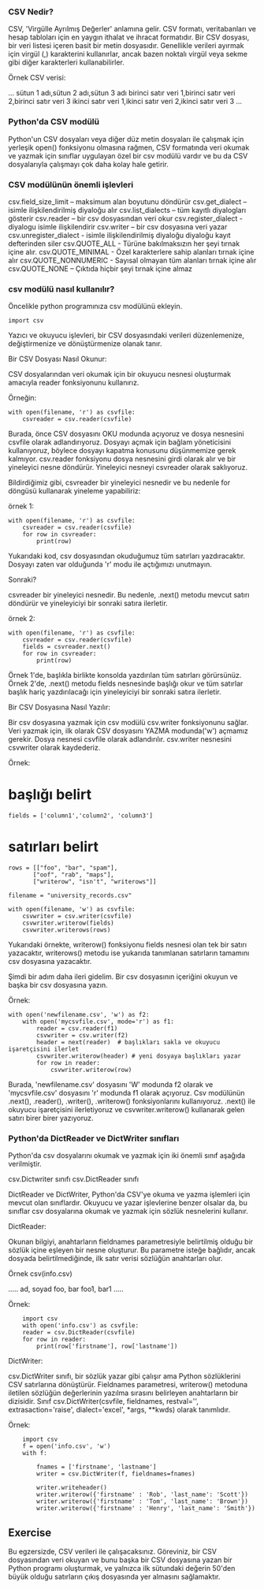 ### CSV Nedir?
CSV, 'Virgülle Ayrılmış Değerler' anlamına gelir. CSV formatı, veritabanları ve hesap tabloları için en yaygın ithalat ve ihracat formatıdır. Bir CSV dosyası, bir veri listesi içeren basit bir metin dosyasıdır. Genellikle verileri ayırmak için virgül (,) karakterini kullanırlar, ancak bazen noktalı virgül veya sekme gibi diğer karakterleri kullanabilirler.

Örnek CSV verisi:

...
sütun 1 adı,sütun 2 adı,sütun 3 adı
birinci satır veri 1,birinci satır veri 2,birinci satır veri 3
ikinci satır veri 1,ikinci satır veri 2,ikinci satır veri 3
...

### Python'da CSV modülü
Python'un CSV dosyaları veya diğer düz metin dosyaları ile çalışmak için yerleşik open() fonksiyonu olmasına rağmen, CSV formatında veri okumak ve yazmak için sınıflar uygulayan özel bir csv modülü vardır ve bu da CSV dosyalarıyla çalışmayı çok daha kolay hale getirir.

### CSV modülünün önemli işlevleri

csv.field_size_limit – maksimum alan boyutunu döndürür
csv.get_dialect – isimle ilişkilendirilmiş diyaloğu alır
csv.list_dialects – tüm kayıtlı diyalogları gösterir
csv.reader – bir csv dosyasından veri okur
csv.register_dialect - diyalogu isimle ilişkilendirir
csv.writer – bir csv dosyasına veri yazar
csv.unregister_dialect - isimle ilişkilendirilmiş diyaloğu diyaloğu kayıt defterinden siler
csv.QUOTE_ALL - Türüne bakılmaksızın her şeyi tırnak içine alır.
csv.QUOTE_MINIMAL - Özel karakterlere sahip alanları tırnak içine alır
csv.QUOTE_NONNUMERIC - Sayısal olmayan tüm alanları tırnak içine alır
csv.QUOTE_NONE – Çıktıda hiçbir şeyi tırnak içine almaz

### csv modülü nasıl kullanılır?
Öncelikle python programınıza csv modülünü ekleyin.

    import csv

Yazıcı ve okuyucu işlevleri, bir CSV dosyasındaki verileri düzenlemenize, değiştirmenize ve dönüştürmenize olanak tanır.

Bir CSV Dosyası Nasıl Okunur:

CSV dosyalarından veri okumak için bir okuyucu nesnesi oluşturmak amacıyla reader fonksiyonunu kullanırız.

Örneğin:

    with open(filename, 'r') as csvfile:
        csvreader = csv.reader(csvfile)

Burada, önce CSV dosyasını OKU modunda açıyoruz ve dosya nesnesini csvfile olarak adlandırıyoruz. Dosyayı açmak için bağlam yöneticisini kullanıyoruz, böylece dosyayı kapatma konusunu düşünmemize gerek kalmıyor. csv.reader fonksiyonu dosya nesnesini girdi olarak alır ve bir yineleyici nesne döndürür. Yineleyici nesneyi csvreader olarak saklıyoruz.

Bildirdiğimiz gibi, csvreader bir yineleyici nesnedir ve bu nedenle for döngüsü kullanarak yineleme yapabiliriz:

örnek 1:

    with open(filename, 'r') as csvfile:
        csvreader = csv.reader(csvfile)
        for row in csvreader:
            print(row)

Yukarıdaki kod, csv dosyasından okuduğumuz tüm satırları yazdıracaktır. Dosyayı zaten var olduğunda 'r' modu ile açtığımızı unutmayın.

Sonraki?

csvreader bir yineleyici nesnedir. Bu nedenle, .next() metodu mevcut satırı döndürür ve yineleyiciyi bir sonraki satıra ilerletir.

örnek 2:

    with open(filename, 'r') as csvfile:
        csvreader = csv.reader(csvfile)
        fields = csvreader.next()
        for row in csvreader:
            print(row)

Örnek 1'de, başlıkla birlikte konsolda yazdırılan tüm satırları görürsünüz. Örnek 2'de, .next() metodu fields nesnesinde başlığı okur ve tüm satırlar başlık hariç yazdırılacağı için yineleyiciyi bir sonraki satıra ilerletir.

Bir CSV Dosyasına Nasıl Yazılır:

Bir csv dosyasına yazmak için csv modülü csv.writer fonksiyonunu sağlar. Veri yazmak için, ilk olarak CSV dosyasını YAZMA modunda('w') açmamız gerekir. Dosya nesnesi csvfile olarak adlandırılır. csv.writer nesnesini csvwriter olarak kaydederiz.

Örnek:
   # başlığı belirt
    fields = ['column1','column2', 'column3']

   # satırları belirt
    rows = [["foo", "bar", "spam"],
           ["oof", "rab", "maps"],
           ["writerow", "isn't", "writerows"]]

    filename = "university_records.csv"
    
    with open(filename, 'w') as csvfile:
        csvwriter = csv.writer(csvfile)
        csvwriter.writerow(fields)
        csvwriter.writerows(rows)

Yukarıdaki örnekte, writerow() fonksiyonu fields nesnesi olan tek bir satırı yazacaktır, writerows() metodu ise yukarıda tanımlanan satırların tamamını csv dosyasına yazacaktır.

Şimdi bir adım daha ileri gidelim. Bir csv dosyasının içeriğini okuyun ve başka bir csv dosyasına yazın.

Örnek:

    with open('newfilename.csv', 'w') as f2:
        with open('mycsvfile.csv', mode='r') as f1:
            reader = csv.reader(f1)
            csvwriter = csv.writer(f2)
            header = next(reader)  # başlıkları sakla ve okuyucu işaretçisini ilerlet
            csvwriter.writerow(header) # yeni dosyaya başlıkları yazar
            for row in reader:
                csvwriter.writerow(row)

Burada, 'newfilename.csv' dosyasını 'W' modunda f2 olarak ve 'mycsvfile.csv' dosyasını 'r' modunda f1 olarak açıyoruz. Csv modülünün .next(), .reader(), .writer(), .writerow() fonksiyonlarını kullanıyoruz. .next() ile okuyucu işaretçisini ilerletiyoruz ve csvwriter.writerow() kullanarak gelen satırı birer birer yazıyoruz.

### Python'da DictReader ve DictWriter sınıfları

Python'da csv dosyalarını okumak ve yazmak için iki önemli sınıf aşağıda verilmiştir.

csv.Dictwriter sınıfı
csv.DictReader sınıfı

DictReader ve DictWriter, Python'da CSV'ye okuma ve yazma işlemleri için mevcut olan sınıflardır. Okuyucu ve yazar işlevlerine benzer olsalar da, bu sınıflar csv dosyalarına okumak ve yazmak için sözlük nesnelerini kullanır.

DictReader:

Okunan bilgiyi, anahtarların fieldnames parametresiyle belirtilmiş olduğu bir sözlük içine eşleyen bir nesne oluşturur. Bu parametre isteğe bağlıdır, ancak dosyada belirtilmediğinde, ilk satır verisi sözlüğün anahtarları olur.

Örnek csv(info.csv)

.....
ad, soyad
foo, bar
foo1, bar1
.....

Örnek:

        import csv
        with open('info.csv') as csvfile:
        reader = csv.DictReader(csvfile)
        for row in reader:
            print(row['firstname'], row['lastname'])

DictWriter:

csv.DictWriter sınıfı, bir sözlük yazar gibi çalışır ama Python sözlüklerini CSV satırlarına dönüştürür. Fieldnames parametresi, writerow() metoduna iletilen sözlüğün değerlerinin yazılma sırasını belirleyen anahtarların bir dizisidir. Sınıf csv.DictWriter(csvfile, fieldnames, restval='', extrasaction='raise', dialect='excel', *args, **kwds) olarak tanımlıdır.

Örnek:

        import csv
        f = open('info.csv', 'w')
        with f:
            
            fnames = ['firstname', 'lastname']
            writer = csv.DictWriter(f, fieldnames=fnames)    

            writer.writeheader()
            writer.writerow({'firstname' : 'Rob', 'last_name': 'Scott'})
            writer.writerow({'firstname' : 'Tom', 'last_name': 'Brown'})
            writer.writerow({'firstname' : 'Henry', 'last_name': 'Smith'})

Exercise
--------

Bu egzersizde, CSV verileri ile çalışacaksınız. Göreviniz, bir CSV dosyasından veri okuyan ve bunu başka bir CSV dosyasına yazan bir Python programı oluşturmak, ve yalnızca ilk sütundaki değerin 50'den büyük olduğu satırların çıkış dosyasında yer almasını sağlamaktır.